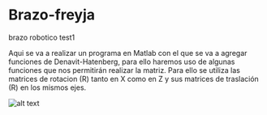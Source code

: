 # Brazo-freyja

brazo robotico test1

Aqui se va a realizar un programa en Matlab con el que se va a agregar funciones de Denavit-Hatenberg, para ello haremos uso de algunas funciones que nos permitirán realizar la matriz.
Para ello se utiliza las matrices de rotacion (R) tanto en X como en Z y sus matrices de traslación (R) en los mismos ejes.

 ![alt text](https://raw.githubusercontent.com/Farkas336/Brazo-freyja/main/Imagenes/brazo-rob%C3%B3tico-aislado-en-el-fondo-blanco-ilustraci%C3%B3n-d-116378600.jpg)
